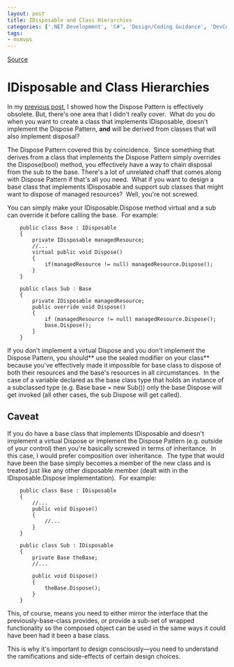 ```yaml
---
layout: post
title: IDisposable and Class Hierarchies
categories: ['.NET Development', 'C#', 'Design/Coding Guidance', 'DevCenterPost', 'Patterns', 'Software Development Guidance']
tags:
- msmvps
---
```

[Source](http://blogs.msmvps.com/peterritchie/2013/01/21/idisposable-and-class-hierarchies/ "Permalink to IDisposable and Class Hierarchies")

# IDisposable and Class Hierarchies

In my [previous post][1], I showed how the Dispose Pattern is effectively obsolete. But, there's one area that I didn't really cover.  What do you do when you want to create a class that implements IDisposable, doesn't implement the Dispose Pattern, **and** will be derived from classes that will also implement disposal?

The Dispose Pattern covered this by coincidence.  Since something that derives from a class that implements the Dispose Pattern simply overrides the Dispose(bool) method, you effectively have a way to chain disposal from the sub to the base. There's a lot of unrelated chaff that comes along with Dispose Pattern if that's all you need.  What if you want to design a base class that implements IDisposable and support sub classes that might want to dispose of managed resources?  Well, you're not screwed.

You can simply make your IDisposable.Dispose method virtual and a sub can override it before calling the base.  For example:
    
    
    	public class Base : IDisposable
    	{
    		private IDisposable managedResource;
    		//...
    		virtual public void Dispose()
    		{
    			if(managedResource != null) managedResource.Dispose();
    		}
    	}
     
    	public class Sub : Base
    	{
    		private IDisposable managedResource;
    		public override void Dispose()
    		{
    			if (managedResource != null) managedResource.Dispose();
    			base.Dispose();
    		}
    	}

If you don't implement a virtual Dispose and you don't implement the Dispose Pattern, you should** use the sealed modifier on your class** because you've effectively made it impossible for base class to dispose of both their resources and the base's resources in all circumstances.  In the case of a variable declared as the base class type that holds an instance of a subclassed type (e.g. Base base = new Sub()) only the base Dispose will get invoked (all other cases, the sub Dispose will get called).

## Caveat

If you do have a base class that implements IDisposable and doesn't implement a virtual Dispose or implement the Dispose Pattern (e.g. outside of your control) then you're basically screwed in terms of inheritance.  In this case, I would prefer composition over inheritance.  The type that would have been the base simply becomes a member of the new class and is treated just like any other disposable member (dealt with in the IDisposable.Dispose implementation).  For example:
    
    
    	public class Base : IDisposable
    	{
    		//...
    		public void Dispose()
    		{
    			//...
    		}
    	}
     
    	public class Sub : IDisposable
    	{
    		private Base theBase;
    		//...
     
    		public void Dispose()
    		{
    			theBase.Dispose();
    		}
    	}
    

This, of course, means you need to either mirror the interface that the previously-base-class provides, or provide a sub-set of wrapped functionality so the composed object can be used in the same ways it could have been had it been a base class.

This is why it's important to design consciously—you need to understand the ramifications and side-effects of certain design choices.

[1]: http://blogs.msmvps.com/blogs/peterritchie/archive/2013/01/20/the-dispose-pattern-as-an-anti-pattern.aspx

